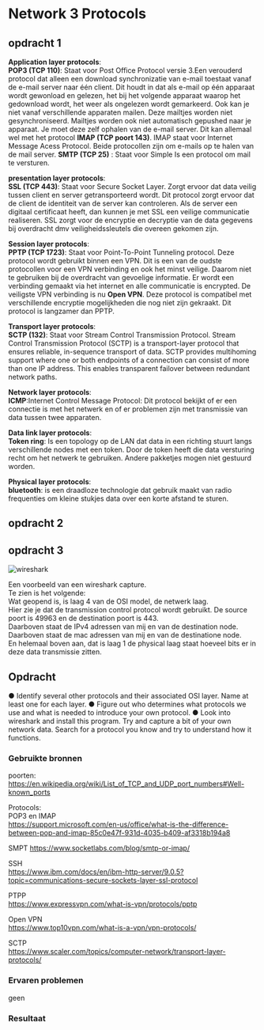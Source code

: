 # Network 3 Protocols


## opdracht 1
**Application layer protocols**:  
**POP3 (TCP 110)**: Staat voor Post Office Protocol versie 3.Een verouderd protocol dat alleen een download synchronizatie van e-mail toestaat vanaf de e-mail server naar één client. Dit houdt in dat als e-mail op één apparaat wordt gewonload en gelezen, het bij het volgende apparaat waarop het gedownload wordt, het weer als ongelezen wordt gemarkeerd. Ook kan je niet vanaf verschillende apparaten mailen. Deze mailtjes worden niet gesynchroniseerd. Mailtjes worden ook niet automatisch gepushed naar je apparaat. Je moet deze zelf ophalen van de e-mail server. Dit kan allemaal wel met het protocol **IMAP (TCP poort 143)**. IMAP staat voor Internet Message Acess Protocol. Beide protocollen zijn om e-mails op te halen van de mail server. 
**SMTP (TCP 25)** : Staat voor Simple Is een protocol om mail te versturen. 

**presentation layer protocols**:  
**SSL (TCP 443)**: Staat voor Secure Socket Layer. Zorgt ervoor dat data veilig tussen client en server getransporteerd wordt. Dit protocol zorgt ervoor dat de client de identiteit van de server kan controleren. Als de server een digitaal certificaat heeft, dan kunnen je met SSL een veilige communicatie realiseren. SSL zorgt voor de encryptie en decryptie van de data gegevens bij overdracht dmv veiligheidssleutels die overeen gekomen zijn. 

**Session layer protocols**:     
**PPTP (TCP 1723)**: Staat voor Point-To-Point Tunneling protocol.  Deze protocol wordt gebruikt binnen een VPN. Dit is een van de oudste protocollen voor een VPN verbinding en ook het minst veilige. Daarom niet te gebruiken bij de overdracht van gevoelige informatie. Er wordt een verbinding gemaakt via het internet  en alle communicatie is encrypted. De veiligste VPN verbinding is nu **Open VPN**. Deze protocol is compatibel met verschillende encryptie mogelijkheden die nog niet zijn gekraakt. Dit protocol is langzamer dan PPTP. 

**Transport layer protocols**:  
**SCTP (132)**: Staat voor Stream Control Transmission Protocol. Stream Control Transmission Protocol (SCTP) is a transport-layer protocol that ensures reliable, in-sequence transport of data. SCTP provides multihoming support where one or both endpoints of a connection can consist of more than one IP address. This enables transparent failover between redundant network paths.

**Network layer protocols**:  
**ICMP**:Internet Control Message Protocol: Dit protocol bekijkt of er een connectie is met het netwerk en of er problemen zijn met transmissie van data tussen twee apparaten.     

**Data link layer protocols**:  
**Token ring**: Is een topology op de LAN dat data in een richting stuurt langs verschillende nodes met een token.  Door de token heeft die data versturing recht om het netwerk te gebruiken. Andere pakketjes mogen niet gestuurd worden. 

**Physical layer protocols**:    
**bluetooth**: is een draadloze technologie dat gebruik maakt van radio frequenties om kleine stukjes data over een korte afstand te sturen.
  
## opdracht 2
  



## opdracht 3


![wireshark](https://user-images.githubusercontent.com/123589199/231421611-a5c46ca7-2dd0-4d06-aa56-8fa894e162cb.png)


Een voorbeeld van een wireshark capture.  
Te zien is het volgende:  
Wat geopend is, is laag 4 van de OSI model, de netwerk laag.   
Hier zie je dat de transmission control protocol wordt gebruikt. De source poort is 49963 en de destination poort is 443.   
Daarboven staat de IPv4 adressen van mij en van de destination node.  
Daarboven staat de mac adressen van mij en van de destinatione node.  
En helemaal boven aan, dat is laag 1 de physical laag staat hoeveel bits er in deze data transmissie zitten. 


## Opdracht
●	Identify several other protocols and their associated OSI layer. Name at least one for each layer.
●	Figure out who determines what protocols we use and what is needed to introduce your own protocol.
●	Look into wireshark and install this program. Try and capture a bit of your own network data. Search for a protocol you know and try to understand how it functions.



### Gebruikte bronnen
poorten:  
https://en.wikipedia.org/wiki/List_of_TCP_and_UDP_port_numbers#Well-known_ports

Protocols:   
POP3 en IMAP  
https://support.microsoft.com/en-us/office/what-is-the-difference-between-pop-and-imap-85c0e47f-931d-4035-b409-af3318b194a8

SMPT
https://www.socketlabs.com/blog/smtp-or-imap/  

SSH  
https://www.ibm.com/docs/en/ibm-http-server/9.0.5?topic=communications-secure-sockets-layer-ssl-protocol  

PTPP  
https://www.expressvpn.com/what-is-vpn/protocols/pptp

Open VPN  
https://www.top10vpn.com/what-is-a-vpn/vpn-protocols/    

SCTP  
https://www.scaler.com/topics/computer-network/transport-layer-protocols/



### Ervaren problemen
geen

### Resultaat
